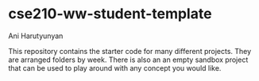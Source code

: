 # cse210-ww-student-template
Ani Harutyunyan

This repository contains the starter code for many different projects. They are arranged folders by week. There is also an an empty sandbox project that can be used to play around with any concept you would like.
